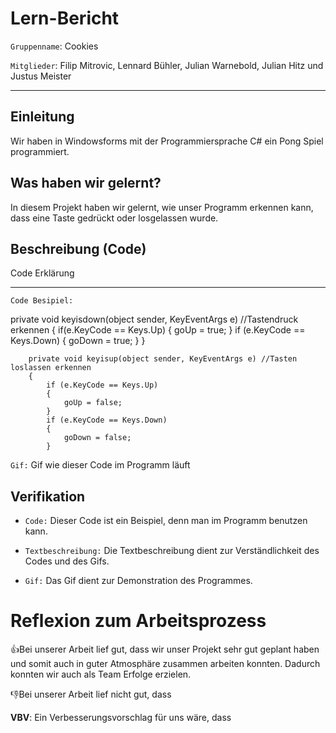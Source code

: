 # Lern-Bericht
`Gruppenname`: Cookies 

`Mitglieder`: Filip Mitrovic, Lennard Bühler, Julian Warnebold, Julian Hitz und Justus Meister

-----------------------------------------------------------------------------------------------------------------------------------------------------------------------
## Einleitung
Wir haben in Windowsforms mit der Programmiersprache C# ein Pong Spiel programmiert.


## Was haben wir gelernt?

In diesem Projekt haben wir gelernt, wie unser Programm erkennen kann, dass eine Taste gedrückt oder losgelassen wurde.

## Beschreibung (Code)

 Code Erklärung


-----------------------------------------------------------------------------------------------------------------------------------------------------------------------
`Code Besipiel:`

 private void keyisdown(object sender, KeyEventArgs e) //Tastendruck erkennen
        {
            if(e.KeyCode == Keys.Up)
            {
                goUp = true;
            }
            if (e.KeyCode == Keys.Down)
            {
                goDown = true;
            }
        }

        private void keyisup(object sender, KeyEventArgs e) //Tasten loslassen erkennen
        {
            if (e.KeyCode == Keys.Up)
            {
                goUp = false;
            }
            if (e.KeyCode == Keys.Down)
            {
                goDown = false;
            }


`Gif:`
Gif wie dieser Code im Programm läuft



## Verifikation

* `Code:` Dieser Code ist ein Beispiel, denn man im Programm benutzen kann.

* `Textbeschreibung:` Die Textbeschreibung dient zur Verständlichkeit des Codes und des Gifs.

* `Gif:` Das Gif dient zur Demonstration des Programmes.

# Reflexion zum Arbeitsprozess


👍Bei unserer Arbeit lief gut, dass wir unser Projekt sehr gut geplant haben und somit auch in guter Atmosphäre zusammen arbeiten konnten. Dadurch konnten wir auch als Team Erfolge erzielen.


👎Bei unserer Arbeit lief nicht gut, dass


**VBV**: Ein Verbesserungsvorschlag für uns wäre, dass


